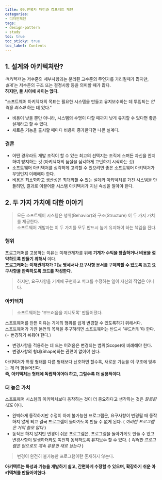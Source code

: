 ```yaml
---
title: 09.반복자 패턴과 컴포지트 패턴
categories:
- 디자인패턴
tags:
- design-pattern
- study
toc: true
toc_sticky: true
toc_label: Contents
---
```


## 1. 설계와 아키텍처란?
*아키텍처* 는 저수준의 세부사항과는 분리된 고수준의 무언가를 가리킬때가 많지만,  
*설계* 는 저수준의 구조 또는 결정사항 등을 의미할 때가 많다.  
**하지만, 둘 사이에 차이는 없다.**

"소프트웨어 아키텍처의 목표는 필요한 시스템을 만들고 유지보수하는 데 투입되는 *인력을 최소화* 하는 데 있다."
- 비용이 낮을 뿐만 아니라, 시스템의 수명이 다할 때까지 낮게 유지할 수 있다면 좋은 설계라고 할 수 있다.
- 새로운 기능을 출시할 때마다 비용이 증가한다면 나쁜 설계다.

### 결론
- 어떤 경우라도 개발 조직이 할 수 있는 최고의 선택지는 조직에 스며든 과신을 인지하여 방지하는 것 (아키텍처의 품질을 심각하게 고민하기 시작하는 것)
- 소프트웨어 아키텍처를 심각하게 고려할 수 있으려면 좋은 소프트웨어 아키텍처가 무엇인지 이해해야 한다.
- 비용은 최소화하고 생산성은 최대화할 수 있는 설계와 아키텍처를 가진 시스템을 만들려면, 결과로 이끌어줄 시스템 아키텍처가 지닌 속성을 알아야 한다.

## 2. 두 가지 가치에 대한 이야기
> 모든 소프트웨어 시스템은 행위(Behavior)와 구조(Structure) 이 두 가지 가치를 제공한다.  
> 소프트웨어 개발자는 이 두 가치를 모두 반드시 높게 유지해야 하는 책임을 진다.

### 행위
프로그래머를 고용하는 이유는 이해관계자를 위해 **기계가 수익을 창출하거나 비용을 절약하도록 만들기 위해서** 이다.  
**프로그래머는 이해관계자가 기능 명세서나 요구사항 문서를 구체화할 수 있도록 돕고 요구사항을 만족하도록 코드를 작성한다.**

> 하지만, 요구사항을 기계에 구현하고 버그를 수정하는 일이 자신의 직업은 아니다.

### 아키텍처
> 소프트웨어는 '부드러움을 지니도록' 만들어졌다.

소프트웨어를 만든 이유는 기계의 행위를 쉽게 변경할 수 있도록하기 위해서다.  
소프트웨어가 가진 본연의 목적을 추구하려면 소프트웨어는 반드시 '부드러워'야 한다. (= 변경하기 쉬워야 한다.)
- 변경사항을 적용하는 데 드는 어려움은 변경되는 범위(Scope)에 비례해야 한다.
- 변경사항의 형태(Shape)와는 관련이 없어야 한다.

아키텍처가 특정 형태를 다른 형태보다 선호하면 할수록, 새로운 기능을 이 구조에 맞추는 게 더 힘들어진다.  
**즉, 아키텍처는 형태에 독립적이어야 하고, 그럴수록 더 실용적이다.**

### 더 높은 가치
소프트웨어 시스템의 아키텍처보다 동작하는 것이 더 중요하다고 생각하는 것은 *잘못된 태도* 이다.
- 완벽하게 동작하지만 수정이 아예 불가능한 프로그램은, 요구사항이 변경될 때 동작하지 않게 되고 결국 프로그램이 돌아가도록 만들 수 없게 된다. ( *이러한 프로그램은 거의 쓸모 없다* )
- 동작은 하지 않지만 변경이 쉬운 프로그램은, 프로그램을 돌아가게도 만들 수 있고 변경사항이 발생하더라도 여전히 동작하도록 유지보수 할 수 있다. ( *이러한 프로그램은 앞으로도 계속 유용한 채로 남는다* )

> 변경이 완전히 불가능한 프로그램이란 존재하지 않는다.


**아키텍트는 특성과 기능을 개발하기 쉽고, 간편하게 수정할 수 있으며, 확장하기 쉬운 아키텍처를 만들어야한다.**

